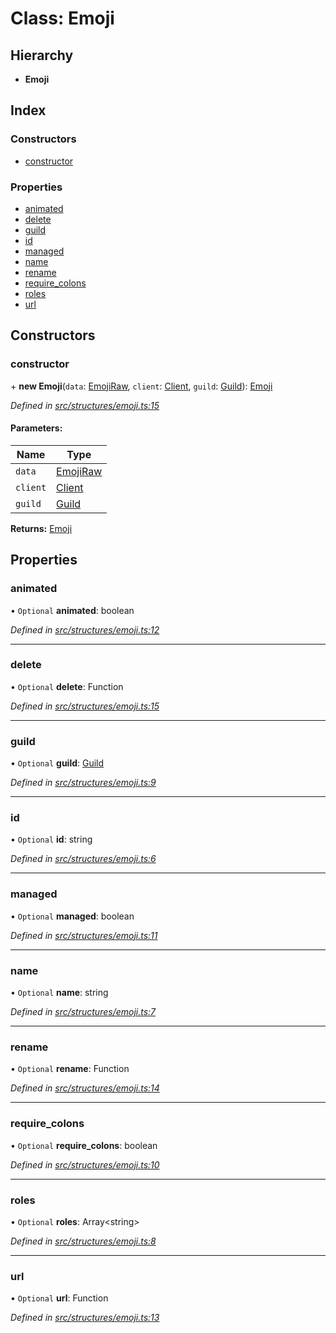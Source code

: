 # Class: Emoji

## Hierarchy

* **Emoji**

## Index

### Constructors

* [constructor](_structures_emoji_.emoji.md#constructor)

### Properties

* [animated](_structures_emoji_.emoji.md#animated)
* [delete](_structures_emoji_.emoji.md#delete)
* [guild](_structures_emoji_.emoji.md#guild)
* [id](_structures_emoji_.emoji.md#id)
* [managed](_structures_emoji_.emoji.md#managed)
* [name](_structures_emoji_.emoji.md#name)
* [rename](_structures_emoji_.emoji.md#rename)
* [require\_colons](_structures_emoji_.emoji.md#require_colons)
* [roles](_structures_emoji_.emoji.md#roles)
* [url](_structures_emoji_.emoji.md#url)

## Constructors

### constructor

\+ **new Emoji**(`data`: [EmojiRaw](../interfaces/_structures_emojiraw_.emojiraw.md), `client`: [Client](_websocket_.client.md), `guild`: [Guild](../interfaces/_structures_guild_.guild.md)): [Emoji](_structures_emoji_.emoji.md)

*Defined in [src/structures/emoji.ts:15](https://github.com/ourcord/ourcord/blob/6675e55/src/structures/emoji.ts#L15)*

#### Parameters:

Name | Type |
------ | ------ |
`data` | [EmojiRaw](../interfaces/_structures_emojiraw_.emojiraw.md) |
`client` | [Client](_websocket_.client.md) |
`guild` | [Guild](../interfaces/_structures_guild_.guild.md) |

**Returns:** [Emoji](_structures_emoji_.emoji.md)

## Properties

### animated

• `Optional` **animated**: boolean

*Defined in [src/structures/emoji.ts:12](https://github.com/ourcord/ourcord/blob/6675e55/src/structures/emoji.ts#L12)*

___

### delete

• `Optional` **delete**: Function

*Defined in [src/structures/emoji.ts:15](https://github.com/ourcord/ourcord/blob/6675e55/src/structures/emoji.ts#L15)*

___

### guild

• `Optional` **guild**: [Guild](../interfaces/_structures_guild_.guild.md)

*Defined in [src/structures/emoji.ts:9](https://github.com/ourcord/ourcord/blob/6675e55/src/structures/emoji.ts#L9)*

___

### id

• `Optional` **id**: string

*Defined in [src/structures/emoji.ts:6](https://github.com/ourcord/ourcord/blob/6675e55/src/structures/emoji.ts#L6)*

___

### managed

• `Optional` **managed**: boolean

*Defined in [src/structures/emoji.ts:11](https://github.com/ourcord/ourcord/blob/6675e55/src/structures/emoji.ts#L11)*

___

### name

• `Optional` **name**: string

*Defined in [src/structures/emoji.ts:7](https://github.com/ourcord/ourcord/blob/6675e55/src/structures/emoji.ts#L7)*

___

### rename

• `Optional` **rename**: Function

*Defined in [src/structures/emoji.ts:14](https://github.com/ourcord/ourcord/blob/6675e55/src/structures/emoji.ts#L14)*

___

### require\_colons

• `Optional` **require\_colons**: boolean

*Defined in [src/structures/emoji.ts:10](https://github.com/ourcord/ourcord/blob/6675e55/src/structures/emoji.ts#L10)*

___

### roles

• `Optional` **roles**: Array<string\>

*Defined in [src/structures/emoji.ts:8](https://github.com/ourcord/ourcord/blob/6675e55/src/structures/emoji.ts#L8)*

___

### url

• `Optional` **url**: Function

*Defined in [src/structures/emoji.ts:13](https://github.com/ourcord/ourcord/blob/6675e55/src/structures/emoji.ts#L13)*
